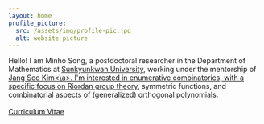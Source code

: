 ```yaml
---
layout: home
profile_picture:
  src: /assets/img/profile-pic.jpg
  alt: website picture
---
```


<p>
  Hello! I am Minho Song, a postdoctoral researcher in the Department of Mathematics at <a href="https://www.skku.edu" target="_blank" rel="noopener noreferrer">Sunkyunkwan University</a>,  working under the mentorship of <a href="https://jangsookim.github.io" target="_blank" rel="noopener noreferrer">Jang Soo Kim<\a>. 
  I'm interested in enumerative combinatorics, with a specific focus on <a href="https://ecajournal.haifa.ac.il/Volume2024/ECA2024_S2B1.pdf" target="_blank" rel="noopener noreferrer">Riordan group theory</a>, symmetric functions, and combinatorial aspects of (generalized) orthogonal polynomials.
<br><br>
  <a href="CV_Minho Song.pdf" target="_blank" rel="noopener noreferrer">Curriculum Vitae</a>
</p>
